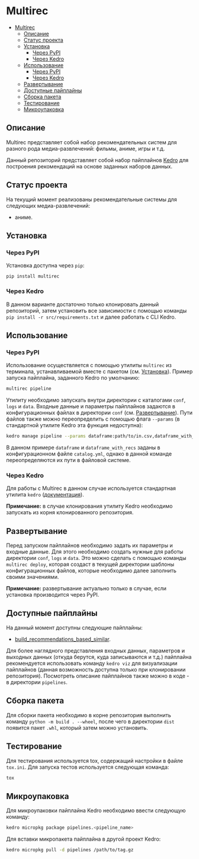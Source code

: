 # Multirec

- [Multirec](#multirec)
  - [Описание](#описание)
  - [Статус проекта](#статус-проекта)
  - [Установка](#установка)
    - [Через PyPI](#через-pypi)
    - [Через Kedro](#через-kedro)
  - [Использование](#использование)
    - [Через PyPI](#через-pypi-1)
    - [Через Kedro](#через-kedro-1)
  - [Развертывание](#развертывание)
  - [Доступные пайплайны](#доступные-пайплайны)
  - [Сборка пакета](#сборка-пакета)
  - [Тестирование](#тестирование)
  - [Микроупаковка](#микроупаковка)


## Описание

Multirec представляет собой набор рекомендательных систем для разного рода медиа-развлечений: фильмы, аниме, игры и т.д. 

Данный репозиторий представляет собой набор пайплайнов [Kedro](https://kedro.org/) для построения рекомендаций на основе заданных наборов данных.

## Статус проекта
На текущий момент реализованы рекомендательные системы для следующих медиа-развлечений:
- аниме.

## Установка

### Через PyPI
Установка доступна через `pip`:
```
pip install multirec
```

### Через Kedro

В данном варианте достаточно только клонировать данный репозиторий, затем установить все зависимости с помощью команды `pip install -r src/requirements.txt` и далее работать с CLI Kedro.

## Использование

### Через PyPI
Использование осуществляется с помощью утилиты `multirec` из терминала, устанавливаемой вместе с пакетом (см. [Установка](#через-pypi)). Пример запуска пайплайна, заданного Kedro по умолчанию:
```bash
multirec pipeline
```

Утилиту необходимо запускать внутри директории с каталогами `conf`, `logs` и `data`. Входные данные и параметры пайплайнов задаются в конфигурационных файлах в директории `conf` (см. [Развертывание](#развертывание)). Пути файлов также можно переопределить с помощью флага `--params` (в стандартной утилите Kedro эта функция недоступна):
```bash
kedro manage pipeline --params dataframe:path/to/in.csv,dataframe_with_recs:path/to/out.csv 
```

В данном примере `dataframe` и `dataframe_with_recs` заданы в конфигурационном файле `catalog.yml`, однако в данной команде переопределяются их пути в файловой системе.

### Через Kedro

Для работы с Multirec в данном случае используется стандартная утилита `kedro` ([документация](https://kedro.readthedocs.io/en/stable/development/commands_reference.html)).

**Примечание:** в случае клонирования утилиту Kedro необходимо запускать из корня клонированного репозитория.

## Развертывание

Перед запуском пайплайнов необходимо задать их параметры и входные данные. Для этого необходимо создать нужные для работы директории `conf`, `logs` и `data`. Это можно сделать с помощью команды `multirec deploy`, которая создаст в текущей директории шаблоны конфигурационных файлов, которые необходимо далее заполнить своими значениями.

**Примечание:** развертывание актуально только в случае, если установка производится через PyPI.

## Доступные пайплайны

На данный момент доступны следующие пайплайны:
- [build_recommendations_based_similar](./src/multirec/pipelines/build_recommendations_based_similar/README.md).

Для более наглядного представления входных данных, параметров и выходных данных (откуда берутся, куда записываются и т.д.) пайплайна рекомендуется использовать команду `kedro viz` для визуализации пайплайнов (данная возможность доступна только при клонировании репозитория). Посмотреть описание пайплайнов также можно в коде - в директории `pipelines`.

## Сборка пакета

Для сборки пакета необходимо в корне репозитория выполнить команду `python -m build . --wheel`, после чего в директории `dist` появится пакет `.whl`, который затем можно установить.

## Тестирование

Для тестирования используется tox, содержащий настройки в файле `tox.ini`. Для запуска тестов используется следующая команда:
```bash
tox
``` 

## Микроупаковка

Для микроупаковки пайплайна Kedro необходимо ввести следующую команду:
```bash
kedro micropkg package pipelines.<pipeline_name>
```

Для вставки микропакета пайплайна в другой проект Kedro:
```bash
kedro micropkg pull -d pipelines /path/to/tag.gz
```